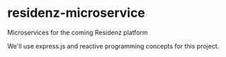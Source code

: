 # residenz-microservice
Microservices for the coming Residenz platform

We'll use express.js and reactive programming concepts for this project.